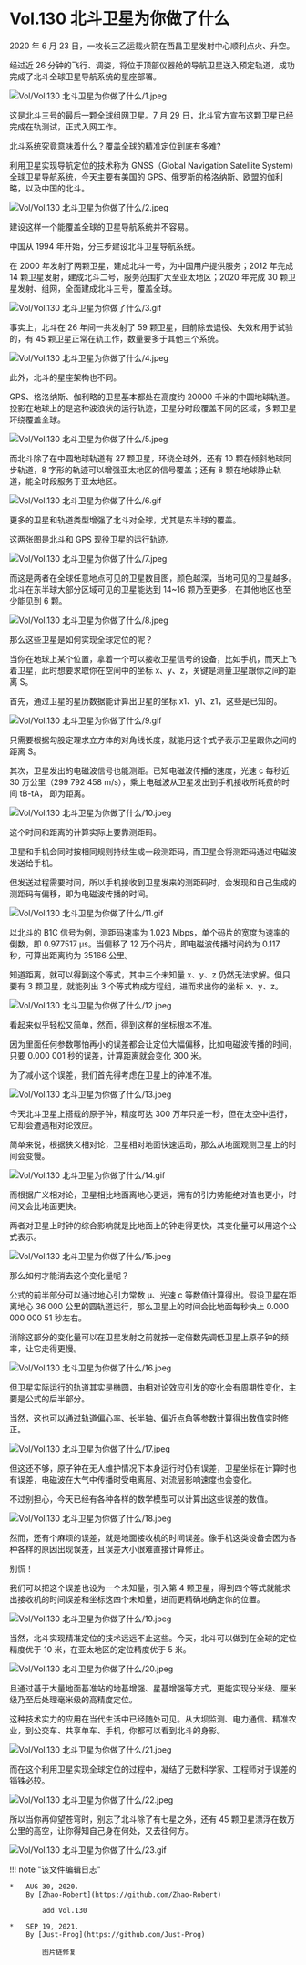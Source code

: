 # Vol.130 北斗卫星为你做了什么

2020 年 6 月 23 日，一枚长三乙运载火箭在西昌卫星发射中心顺利点火、升空。

经过近 26 分钟的飞行、调姿，将位于顶部仪器舱的导航卫星送入预定轨道，成功完成了北斗全球卫星导航系统的星座部署。

![Vol/Vol.130 北斗卫星为你做了什么/1.jpeg](https://cdn.jsdelivr.net/gh/qiaoshouzi/static/image/Vol/Vol.130%20北斗卫星为你做了什么/1.jpeg)

这是北斗三号的最后一颗全球组网卫星。7 月 29 日，北斗官方宣布这颗卫星已经完成在轨测试，正式入网工作。

北斗系统究竟意味着什么？覆盖全球的精准定位到底有多难?

利用卫星实现导航定位的技术称为 GNSS（Global Navigation Satellite System）全球卫星导航系统，今天主要有美国的 GPS、俄罗斯的格洛纳斯、欧盟的伽利略，以及中国的北斗。

![Vol/Vol.130 北斗卫星为你做了什么/2.jpeg](https://cdn.jsdelivr.net/gh/qiaoshouzi/static/image/Vol/Vol.130%20北斗卫星为你做了什么/2.jpeg)

建设这样一个能覆盖全球的卫星导航系统并不容易。

中国从 1994 年开始，分三步建设北斗卫星导航系统。

在 2000 年发射了两颗卫星，建成北斗一号，为中国用户提供服务；2012 年完成 14 颗卫星发射，建成北斗二号，服务范围扩大至亚太地区；2020 年完成 30 颗卫星发射、组网，全面建成北斗三号，覆盖全球。

![Vol/Vol.130 北斗卫星为你做了什么/3.gif](https://cdn.jsdelivr.net/gh/qiaoshouzi/static/image/Vol/Vol.130%20北斗卫星为你做了什么/3.gif)

事实上，北斗在 26 年间一共发射了 59 颗卫星，目前除去退役、失效和用于试验的，有 45 颗卫星正常在轨工作，数量要多于其他三个系统。

![Vol/Vol.130 北斗卫星为你做了什么/4.jpeg](https://cdn.jsdelivr.net/gh/qiaoshouzi/static/image/Vol/Vol.130%20北斗卫星为你做了什么/4.jpeg)

此外，北斗的星座架构也不同。

GPS、格洛纳斯、伽利略的卫星基本都处在高度约 20000 千米的中圆地球轨道。投影在地球上的是这种波浪状的运行轨迹，卫星分时段覆盖不同的区域，多颗卫星环绕覆盖全球。

![Vol/Vol.130 北斗卫星为你做了什么/5.jpeg](https://cdn.jsdelivr.net/gh/qiaoshouzi/static/image/Vol/Vol.130%20北斗卫星为你做了什么/5.jpeg)

而北斗除了在中圆地球轨道有 27 颗卫星，环绕全球外，还有 10 颗在倾斜地球同步轨道，8 字形的轨迹可以增强亚太地区的信号覆盖；还有 8 颗在地球静止轨道，能全时段服务于亚太地区。

![Vol/Vol.130 北斗卫星为你做了什么/6.gif](https://cdn.jsdelivr.net/gh/qiaoshouzi/static/image/Vol/Vol.130%20北斗卫星为你做了什么/6.gif)

更多的卫星和轨道类型增强了北斗对全球，尤其是东半球的覆盖。

这两张图是北斗和 GPS 现役卫星的运行轨迹。

![Vol/Vol.130 北斗卫星为你做了什么/7.jpeg](https://cdn.jsdelivr.net/gh/qiaoshouzi/static/image/Vol/Vol.130%20北斗卫星为你做了什么/7.jpeg)

而这是两者在全球任意地点可见的卫星数目图，颜色越深，当地可见的卫星越多。北斗在东半球大部分区域可见的卫星能达到 14\~16 颗乃至更多，在其他地区也至少能见到 6 颗。

![Vol/Vol.130 北斗卫星为你做了什么/8.jpeg](https://cdn.jsdelivr.net/gh/qiaoshouzi/static/image/Vol/Vol.130%20北斗卫星为你做了什么/8.jpeg)

那么这些卫星是如何实现全球定位的呢？

当你在地球上某个位置，拿着一个可以接收卫星信号的设备，比如手机，而天上飞着卫星，此时想要求取你在空间中的坐标 x、y、z，关键是测量卫星跟你之间的距离 S。

首先，通过卫星的星历数据能计算出卫星的坐标 x1、y1、z1，这些是已知的。

![Vol/Vol.130 北斗卫星为你做了什么/9.gif](https://cdn.jsdelivr.net/gh/qiaoshouzi/static/image/Vol/Vol.130%20北斗卫星为你做了什么/9.gif)

只需要根据勾股定理求立方体的对角线长度，就能用这个式子表示卫星跟你之间的距离 S。

其次，卫星发出的电磁波信号也能测距。已知电磁波传播的速度，光速 c 每秒近 30 万公里（299 792 458 m/s），乘上电磁波从卫星发出到手机接收所耗费的时间 tB-tA， 即为距离。

![Vol/Vol.130 北斗卫星为你做了什么/10.jpeg](https://cdn.jsdelivr.net/gh/qiaoshouzi/static/image/Vol/Vol.130%20北斗卫星为你做了什么/10.jpeg)

这个时间和距离的计算实际上要靠测距码。

卫星和手机会同时按相同规则持续生成一段测距码，而卫星会将测距码通过电磁波发送给手机。

但发送过程需要时间，所以手机接收到卫星发来的测距码时，会发现和自己生成的测距码有偏移，即为电磁波传播的时间。

![Vol/Vol.130 北斗卫星为你做了什么/11.gif](https://cdn.jsdelivr.net/gh/qiaoshouzi/static/image/Vol/Vol.130%20北斗卫星为你做了什么/11.gif)

以北斗的 B1C 信号为例，测距码速率为 1.023 Mbps，单个码片的宽度为速率的倒数，即 0.977517 μs。当偏移了 12 万个码片，即电磁波传播时间约为 0.117 秒，可算出距离约为 35166 公里。

知道距离，就可以得到这个等式，其中三个未知量 x、y、z 仍然无法求解。但只要有 3 颗卫星，就能列出 3 个等式构成方程组，进而求出你的坐标 x、y、z。

![Vol/Vol.130 北斗卫星为你做了什么/12.jpeg](https://cdn.jsdelivr.net/gh/qiaoshouzi/static/image/Vol/Vol.130%20北斗卫星为你做了什么/12.jpeg)

看起来似乎轻松又简单，然而，得到这样的坐标根本不准。

因为里面任何参数哪怕再小的误差都会让定位大幅偏移，比如电磁波传播的时间，只要 0.000 001 秒的误差，计算距离就会变化 300 米。

为了减小这个误差，我们首先得考虑在卫星上的钟准不准。

![Vol/Vol.130 北斗卫星为你做了什么/13.jpeg](https://cdn.jsdelivr.net/gh/qiaoshouzi/static/image/Vol/Vol.130%20北斗卫星为你做了什么/13.jpeg)

今天北斗卫星上搭载的原子钟，精度可达 300 万年只差一秒，但在太空中运行，它却会遭遇相对论效应。

简单来说，根据狭义相对论，卫星相对地面快速运动，那么从地面观测卫星上的时间会变慢。

![Vol/Vol.130 北斗卫星为你做了什么/14.gif](https://cdn.jsdelivr.net/gh/qiaoshouzi/static/image/Vol/Vol.130%20北斗卫星为你做了什么/14.gif)

而根据广义相对论，卫星相比地面离地心更远，拥有的引力势能绝对值也更小，时间又会比地面更快。

两者对卫星上时钟的综合影响就是比地面上的钟走得更快，其变化量可以用这个公式表示。

![Vol/Vol.130 北斗卫星为你做了什么/15.jpeg](https://cdn.jsdelivr.net/gh/qiaoshouzi/static/image/Vol/Vol.130%20北斗卫星为你做了什么/15.jpeg)

那么如何才能消去这个变化量呢？

公式的前半部分可以通过地心引力常数 μ、光速 c 等数值计算得出。假设卫星在距离地心 36 000 公里的圆轨道运行，那么卫星上的时间会比地面每秒快上 0.000 000 000 51 秒左右。

消除这部分的变化量可以在卫星发射之前就按一定倍数先调低卫星上原子钟的频率，让它走得更慢。

![Vol/Vol.130 北斗卫星为你做了什么/16.jpeg](https://cdn.jsdelivr.net/gh/qiaoshouzi/static/image/Vol/Vol.130%20北斗卫星为你做了什么/16.jpeg)

但卫星实际运行的轨道其实是椭圆，由相对论效应引发的变化会有周期性变化，主要是公式的后半部分。

当然，这也可以通过轨道偏心率、长半轴、偏近点角等参数计算得出数值实时修正。

![Vol/Vol.130 北斗卫星为你做了什么/17.jpeg](https://cdn.jsdelivr.net/gh/qiaoshouzi/static/image/Vol/Vol.130%20北斗卫星为你做了什么/17.jpeg)

但这还不够，原子钟在无人维护情况下本身运行时仍有误差，卫星坐标在计算时也有误差，电磁波在大气中传播时受电离层、对流层影响速度也会变化。

不过别担心，今天已经有各种各样的数学模型可以计算出这些误差的数值。

![Vol/Vol.130 北斗卫星为你做了什么/18.jpeg](https://cdn.jsdelivr.net/gh/qiaoshouzi/static/image/Vol/Vol.130%20北斗卫星为你做了什么/18.jpeg)

然而，还有个麻烦的误差，就是地面接收机的时间误差。像手机这类设备会因为各种各样的原因出现误差，且误差大小很难直接计算修正。

别慌！

我们可以把这个误差也设为一个未知量，引入第 4 颗卫星，得到四个等式就能求出接收机的时间误差和坐标这四个未知量，进而更精确地确定你的位置。

![Vol/Vol.130 北斗卫星为你做了什么/19.jpeg](https://cdn.jsdelivr.net/gh/qiaoshouzi/static/image/Vol/Vol.130%20北斗卫星为你做了什么/19.jpeg)

当然，北斗实现精准定位的技术远远不止这些。今天，北斗可以做到在全球的定位精度优于 10 米，在亚太地区的定位精度优于 5 米。

![Vol/Vol.130 北斗卫星为你做了什么/20.jpeg](https://cdn.jsdelivr.net/gh/qiaoshouzi/static/image/Vol/Vol.130%20北斗卫星为你做了什么/20.jpeg)

且通过基于大量地面基准站的地基增强、星基增强等方式，更能实现分米级、厘米级乃至后处理毫米级的高精度定位。

这种技术实力的应用在当代生活中已经随处可见。从大坝监测、电力通信、精准农业，到公交车、共享单车、手机，你都可以看到北斗的身影。

![Vol/Vol.130 北斗卫星为你做了什么/21.jpeg](https://cdn.jsdelivr.net/gh/qiaoshouzi/static/image/Vol/Vol.130%20北斗卫星为你做了什么/21.jpeg)

而在这个利用卫星实现全球定位的过程中，凝结了无数科学家、工程师对于误差的锱铢必较。

![Vol/Vol.130 北斗卫星为你做了什么/22.jpeg](https://cdn.jsdelivr.net/gh/qiaoshouzi/static/image/Vol/Vol.130%20北斗卫星为你做了什么/22.jpeg)

所以当你再仰望苍穹时，别忘了北斗除了有七星之外，还有 45 颗卫星漂浮在数万公里的高空，让你得知自己身在何处，又去往何方。

![Vol/Vol.130 北斗卫星为你做了什么/23.gif](https://cdn.jsdelivr.net/gh/qiaoshouzi/static/image/Vol/Vol.130%20北斗卫星为你做了什么/23.gif)

!!! note "该文件编辑日志"

	*	AUG 30, 2020.
		By [Zhao-Robert](https://github.com/Zhao-Robert)

			add Vol.130

	*	SEP 19, 2021.
		By [Just-Prog](https://github.com/Just-Prog)

			图片链修复
